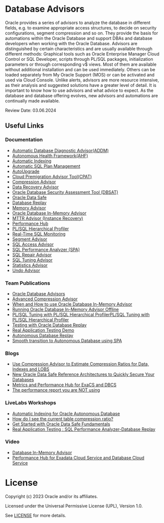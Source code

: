 # Database Advisors

Oracle provides a series of advisors to analyze the database in different fields, e.g. to examine appropriate access structures, to decide on security configurations, segment compression and so on. They provide the basis for automations within the Oracle Database and support DBAs and database developers when working with the Oracle Database.
Advisors are distinguished by certain characteristics and are usually available through different methods: Graphical tools such as Oracle Enterprise Manager Cloud Control or SQL Developer, scripts through PL/SQL packages, initialization parameters or through corresponding v$ views. Most of them are available without additional installation and can be used immediately. Others can be loaded separately from My Oracle Support (MOS) or can be activated and used via Cloud Console. Unlike alerts, advisors are more resource intensive, as their analysis and suggested solutions have a greater level of detail. It is important to know how to use advisors and what advice to expect.
As the database and database offering evolves, new advisors and automations are continually made available.
 
Review Date: 03.06.2024

## Useful Links

### Documentation

- [Automatic Database Diagnostic Advisor(ADDM)](https://docs.oracle.com/en/database/oracle/oracle-database/21/tgdba/automatic-performance-diagnostics.html#GUID-843A596D-2D8B-422D-9C8D-73C0EF52739D)
- [Autonomous Health Framework(AHF)](https://www.oracle.com/de/database/technologies/rac/ahf.html)
- [Automatic Indexing](https://docs.oracle.com/en/database/oracle/oracle-database/21/admin/managing-indexes.html#GUID-D1285CD5-95C0-4E74-8F26-A02018EA7999)
- [Automatic SQL Plan Management](https://docs.oracle.com/en/database/oracle/oracle-database/21/tgsql/managing-sql-plan-baselines.html#GUID-A94CFA49-910A-4237-A7BB-39BFA94E227E)
- [AutoUpgrade](https://docs.oracle.com/en/database/oracle/oracle-database/19/upgrd/about-oracle-database-autoupgrade.html#GUID-3FCFB2A6-4617-4783-828A-41BD635FC88C)
- [Cloud Premigration Advisor Tool(CPAT)](https://blogs.oracle.com/dataintegration/post/introducing-interactive-cloud-premigration-advisor-cpat-as-part-of-the-oracle-cloud-infrastructure-database-migration-dms-spring-2022-update)
- [Compression Advisor](https://docs.oracle.com/en/database/oracle/oracle-database/21/arpls/DBMS_COMPRESSION.html#GUID-9F37CAD6-C72C-407C-AFEE-CB5FD1129627)
- [Data Recovery Advisor](https://docs.oracle.com/en/database/oracle/oracle-database/21/bradv/diagnosing-repairing-failures-dra.html#GUID-8C219B50-1F7F-4F7A-95EE-5F029AE7EB2A)
- [Oracle Database Security Assessment Tool (DBSAT)](https://www.oracle.com/de/database/technologies/security/dbsat.html)
- [Oracle Data Safe](https://docs.oracle.com/en/cloud/paas/data-safe/index.html)
- [Database Replay](https://docs.oracle.com/en/database/oracle/oracle-database/21/ratug/database-replay.html#GUID-C5CAF3E6-0F1C-4BD6-BC03-F71744AD600E)
- [Memory Advisor](https://docs.oracle.com/en/database/oracle/oracle-database/21/tgdba/tuning-database-buffer-cache.html#GUID-76C5DB98-5140-469E-B23D-777EAA8564C1)
- [Oracle Database In-Memory Advisor](https://www.oracle.com/a/otn/docs/database/inmemory-advisor-tech-brief.pdf)
- [MTTR Advisor (Instance Recovery)](https://docs.oracle.com/en/database/oracle/oracle-database/19/tgdba/instance-tuning-using-performance-views.html#GUID-75455F43-DE5E-456C-BBC7-A28A782EE9D9)
- [Performance Hub](https://docs.oracle.com/en/database/oracle/oracle-database/19/admqs/monitoring-and-tuning-the-database.html#GUID-573F73E4-EF1C-46F2-9BAB-73DA08E7D364)
- [PL/SQL Hierarchical Profiler](https://docs.oracle.com/en/database/oracle/oracle-database/21/adfns/hierarchical-profiler.html#GUID-B2E3A739-08C6-4648-A65F-1D093A0DADDE)
- [Real-Time SQL Monitoring](https://www.oracle.com/a/ocom/docs/database/sql-monitor-brief.pdf)
- [Segment Advisor](https://docs.oracle.com/en/database/oracle/oracle-database/21/admin/managing-space-for-schema-objects.html#GUID-79EF8EB6-AB05-4EB0-9C72-98240BB607A8)
- [SQL Access Advisor](https://docs.oracle.com/en/database/oracle/oracle-database/21/tgsql/sql-access-advisor.html#GUID-561EC9B4-0930-4915-B5E1-17F2C5ACD261)
- [SQL Performance Analyzer (SPA)](https://docs.oracle.com/en/database/oracle/oracle-database/21/ratug/sql-performance-analyzer.html#GUID-8CE976A3-FB73-45FF-9B18-A6AB3F158A95)
- [SQL Repair Advisor](https://docs.oracle.com/en/database/oracle/oracle-database/21/admin/diagnosing-and-resolving-problems.html#GUID-D280872D-C4BF-4175-A68D-1B000E8DE868)
- [SQL Tuning Advisor](https://docs.oracle.com/en/database/oracle/oracle-database/21/tgsql/sql-tuning-advisor.html#GUID-EF47CEF3-E31A-4A2A-8BCE-19DC5F06F458)
- [Statistics Advisor](https://docs.oracle.com/en/database/oracle/oracle-database/21/tgsql/optimizer-statistics-advisor.html#GUID-054F4B76-DD57-46EE-98EA-0FF04F49D1B3)
- [Undo Advisor](https://docs.oracle.com/en/database/oracle/oracle-database/21/admin/managing-undo.html#GUID-F7D30328-A0CC-4F81-BA54-0FCFC2095F8B)

### Team Publications

- [Oracle Database Advisors](https://blogs.oracle.com/coretec/post/oracle-database-advisors-overview)
- [Advanced Compression Advisor](https://blogs.oracle.com/coretec/post/advanced-compression-advisor)
- [When and How to use Oracle Database In-Memory Advisor](https://blogs.oracle.com/coretec/post/how-to-use-oracle-database-in-memory-advisor)
- [Running Oracle Database In-Memory Advisor Offline](https://blogs.oracle.com/coretec/post/running-oracle-database-in-memory-advisor-of-one-database-on-another)
- [PL/SQL Tuning with PL/SQL Hierarchical ProfilerPL/SQL Tuning with PL/SQL Hierarchical Profiler](https://blogs.oracle.com/coretec/post/plsql-tuning-with-plsql-hierarchical-profiler)
- [Testing with Oracle Database Replay](https://blogs.oracle.com/coretec/post/testing-with-oracle-database-replay)
- [Real Application Testing Demo](https://blogs.oracle.com/coretec/post/rat-demo)
- [Autonomous Database Replay](https://blogs.oracle.com/coretec/post/adb-database-replay)
- [Smooth transition to Autonomous Database using SPA](https://blogs.oracle.com/coretec/post/spa-in-autonomous-database)

### Blogs

- [Use Compression Advisor to Estimate Compression Ratios for Data, Indexes and LOBS](https://blogs.oracle.com/datawarehousing/post/oracle-autonomous-data-warehouse-access-parquet-files-in-object-stores)
- [New Oracle Data Safe Reference Architectures to Quickly Secure Your Databases](https://blogs.oracle.com/cloudsecurity/post/oracle-data-safe-architectures-to-quickly-secure-your-databases)
- [Metrics and Performance Hub for ExaCS and DBCS](https://blogs.oracle.com/database/post/metrics-and-performance-hub-for-exacs-and-dbcs)
- [The performance report you are NOT using](https://connor-mcdonald.com/2021/04/30/the-performance-report-you-are-not-using/)

### LiveLabs Workshops

- [Automatic Indexing for Oracle Autonomous Database](https://apexapps.oracle.com/pls/apex/r/dbpm/livelabs/view-workshop?wid=3328&clear=RR,180&session=113580025120480)
- [How do I see the current table compression ratio?](https://apexapps.oracle.com/pls/apex/r/dbpm/livelabs/run-workshop?p210_wid=1019&session=113580025120480)
- [Get Started with Oracle Data Safe Fundamentals](https://apexapps.oracle.com/pls/apex/dbpm/r/livelabs/view-workshop?wid=598)
- [Real Application Testing : SQL Performance Analyzer-Database Replay](https://apexapps.oracle.com/pls/apex/r/dbpm/livelabs/view-workshop?wid=858&clear=RR,180&session=113580025120480)


### Video

- [Database In-Memory Advisor](https://www.youtube.com/watch?v=_qQIifPnMzA)
- [Performance Hub for Exadata Cloud Service and Database Cloud Service](https://www.youtube.com/watch?v=xj6kHFsOqFo)

# License

Copyright (c) 2023 Oracle and/or its affiliates.

Licensed under the Universal Permissive License (UPL), Version 1.0.

See [LICENSE](https://github.com/oracle-devrel/technology-engineering/blob/main/LICENSE) for more details.
